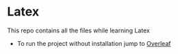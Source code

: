 # Latex
This repo contains all the files while learning Latex

- To run the project without installation jump to [Overleaf](https://www.overleaf.com/)
